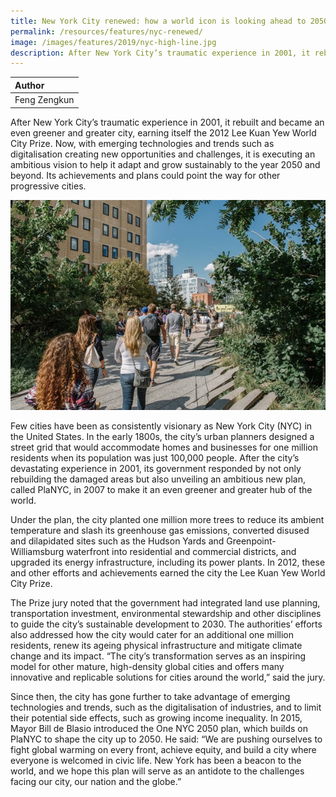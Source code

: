 ```yaml
---
title: New York City renewed: how a world icon is looking ahead to 2050
permalink: /resources/features/nyc-renewed/
image: /images/features/2019/nyc-high-line.jpg
description: After New York City’s traumatic experience in 2001, it rebuilt and became an even greener and greater city, earning itself the 2012 Lee Kuan Yew World City Prize. Now, with emerging technologies and trends such as digitalisation creating new opportunities and challenges, it is executing an ambitious vision to help it adapt and grow sustainably to the year 2050 and beyond. Its achievements and plans could point the way for other progressive cities. 
---
```


| Author |
|:---|
| Feng Zengkun |

After New York City’s traumatic experience in 2001, it rebuilt and became an even greener and greater city, earning itself the 2012 Lee Kuan Yew World City Prize. Now, with emerging technologies and trends such as digitalisation creating new opportunities and challenges, it is executing an ambitious vision to help it adapt and grow sustainably to the year 2050 and beyond. Its achievements and plans could point the way for other progressive cities. 

![New York City High Line](/images/features/2019/nyc-high-line.jpg/)

Few cities have been as consistently visionary as New York City (NYC) in the United States. In the early 1800s, the city’s urban planners designed a street grid that would accommodate homes and businesses for one million residents when its population was just 100,000 people. After the city’s devastating experience in 2001, its government responded by not only rebuilding the damaged areas but also unveiling an ambitious new plan, called PlaNYC, in 2007 to make it an even greener and greater hub of the world. 

Under the plan, the city planted one million more trees to reduce its ambient temperature and slash its greenhouse gas emissions, converted disused and dilapidated sites such as the Hudson Yards and Greenpoint-Williamsburg waterfront into residential and commercial districts, and upgraded its energy infrastructure, including its power plants. In 2012, these and other efforts and achievements earned the city the Lee Kuan Yew World City Prize. 

The Prize jury noted that the government had integrated land use planning, transportation investment, environmental stewardship and other disciplines to guide the city’s sustainable development to 2030. The authorities’ efforts also addressed how the city would cater for an additional one million residents, renew its ageing physical infrastructure and mitigate climate change and its impact. “The city’s transformation serves as an inspiring model for other mature, high-density global cities and offers many innovative and replicable solutions for cities around the world,” said the jury. 

Since then, the city has gone further to take advantage of emerging technologies and trends, such as the digitalisation of industries, and to limit their potential side effects, such as growing income inequality. In 2015, Mayor Bill de Blasio introduced the One NYC 2050 plan, which builds on PlaNYC to shape the city up to 2050. He said: “We are pushing ourselves to fight global warming on every front, achieve equity, and build a city where everyone is welcomed in civic life. New York has been a beacon to the world, and we hope this plan will serve as an antidote to the challenges facing our city, our nation and the globe.” 
